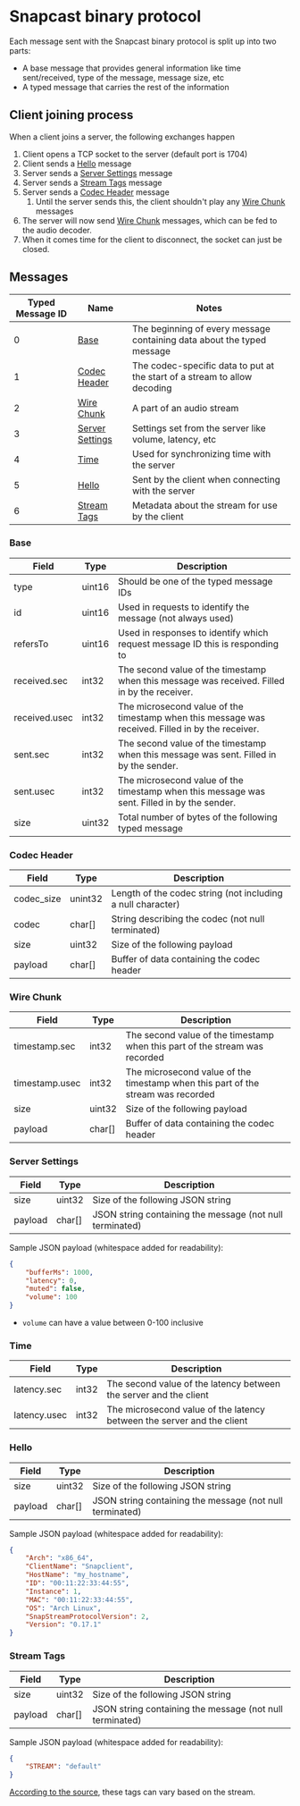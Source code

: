 # Snapcast binary protocol

Each message sent with the Snapcast binary protocol is split up into two parts:
- A base message that provides general information like time sent/received, type of the message, message size, etc
- A typed message that carries the rest of the information

## Client joining process

When a client joins a server, the following exchanges happen

1. Client opens a TCP socket to the server (default port is 1704)
1. Client sends a [Hello](#hello) message
1. Server sends a [Server Settings](#server-settings) message
1. Server sends a [Stream Tags](#stream-tags) message
1. Server sends a [Codec Header](#codec-header) message
    1. Until the server sends this, the client shouldn't play any [Wire Chunk](#wire-chunk) messages
1. The server will now send [Wire Chunk](#wire-chunk) messages, which can be fed to the audio decoder.
1. When it comes time for the client to disconnect, the socket can just be closed.

## Messages

| Typed Message ID | Name                                 | Notes                                                                     |
|------------------|--------------------------------------|---------------------------------------------------------------------------|
| 0                | [Base](#base)                        | The beginning of every message containing data about the typed message    |
| 1                | [Codec Header](#codec-header)        | The codec-specific data to put at the start of a stream to allow decoding |
| 2                | [Wire Chunk](#wire-chunk)            | A part of an audio stream                                                 |
| 3                | [Server Settings](#server-settings)  | Settings set from the server like volume, latency, etc                    |
| 4                | [Time](#time)                        | Used for synchronizing time with the server                               |
| 5                | [Hello](#hello)                      | Sent by the client when connecting with the server                        |
| 6                | [Stream Tags](#stream-tags)          | Metadata about the stream for use by the client                           |

### Base

| Field                 | Type   | Description                                                                                       |
|-----------------------|--------|---------------------------------------------------------------------------------------------------|
| type                  | uint16 | Should be one of the typed message IDs                                                            |
| id                    | uint16 | Used in requests to identify the message (not always used)                                        |
| refersTo              | uint16 | Used in responses to identify which request message ID this is responding to                      |
| received.sec          | int32  | The second value of the timestamp when this message was received. Filled in by the receiver.      |
| received.usec         | int32  | The microsecond value of the timestamp when this message was received. Filled in by the receiver. |
| sent.sec              | int32  | The second value of the timestamp when this message was sent. Filled in by the sender.            |
| sent.usec             | int32  | The microsecond value of the timestamp when this message was sent. Filled in by the sender.       |
| size                  | uint32 | Total number of bytes of the following typed message                                              |

### Codec Header

| Field      | Type    | Description                                                 |
|------------|---------|-------------------------------------------------------------|
| codec_size | unint32 | Length of the codec string (not including a null character) |
| codec      | char[]  | String describing the codec (not null terminated)           |
| size       | uint32  | Size of the following payload                               |
| payload    | char[]  | Buffer of data containing the codec header                  |

### Wire Chunk

| Field          | Type    | Description                                                                           |
|----------------|---------|---------------------------------------------------------------------------------------|
| timestamp.sec  | int32   | The second value of the timestamp when this part of the stream was recorded           |
| timestamp.usec | int32   | The microsecond value of the timestamp when this part of the stream was recorded      |
| size           | uint32  | Size of the following payload                                                         |
| payload        | char[]  | Buffer of data containing the codec header                                            |

### Server Settings

| Field   | Type   | Description                                              |
|---------|--------|----------------------------------------------------------|
| size    | uint32 | Size of the following JSON string                        |
| payload | char[] | JSON string containing the message (not null terminated) |

Sample JSON payload (whitespace added for readability):

```json
{
    "bufferMs": 1000,
    "latency": 0,
    "muted": false,
    "volume": 100
}
```

- `volume` can have a value between 0-100 inclusive

### Time

| Field          | Type    | Description                                                            |
|----------------|---------|------------------------------------------------------------------------|
| latency.sec    | int32   | The second value of the latency between the server and the client      |
| latency.usec   | int32   | The microsecond value of the latency between the server and the client |

### Hello

| Field   | Type   | Description                                              |
|---------|--------|----------------------------------------------------------|
| size    | uint32 | Size of the following JSON string                        |
| payload | char[] | JSON string containing the message (not null terminated) |

Sample JSON payload (whitespace added for readability):

```json
{
    "Arch": "x86_64",
    "ClientName": "Snapclient",
    "HostName": "my_hostname",
    "ID": "00:11:22:33:44:55",
    "Instance": 1,
    "MAC": "00:11:22:33:44:55",
    "OS": "Arch Linux",
    "SnapStreamProtocolVersion": 2,
    "Version": "0.17.1"
}
```

### Stream Tags

| Field   | Type   | Description                                                    |
|---------|--------|----------------------------------------------------------------|
| size    | uint32 | Size of the following JSON string                              |
| payload | char[] | JSON string containing the message (not null terminated)       |

Sample JSON payload (whitespace added for readability):

```json
{
    "STREAM": "default"
}
```

[According to the source](https://github.com/badaix/snapcast/blob/master/common/message/stream_tags.hpp#L55-L56), these tags can vary based on the stream.
